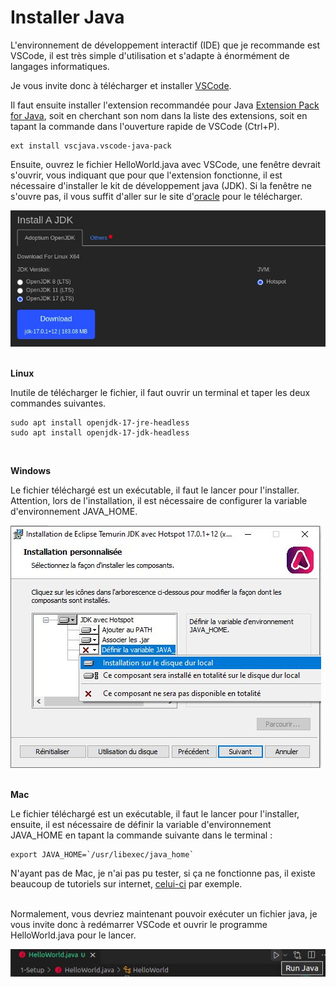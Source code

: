 # **Installer Java**

L'environnement de développement interactif (IDE) que je recommande est VSCode, il est très simple d'utilisation et s'adapte à énormément de langages informatiques.

Je vous invite donc à télécharger et installer [VSCode](https://code.visualstudio.com/).


Il faut ensuite installer l'extension recommandée pour Java [Extension Pack for Java](https://marketplace.visualstudio.com/items?itemName=vscjava.vscode-java-pack), soit en cherchant son nom dans la liste des extensions, soit en tapant la commande dans l'ouverture rapide de VSCode (Ctrl+P).
```
ext install vscjava.vscode-java-pack
```


Ensuite, ouvrez le fichier HelloWorld.java avec VSCode, une fenêtre devrait s'ouvrir, vous indiquant que pour que l'extension fonctionne, il est nécessaire d'installer le kit de développement java (JDK). Si la fenêtre ne s'ouvre pas, il vous suffit d'aller sur le site d'[oracle](http://jdk.java.net/) pour le télécharger.

![](_images/openjdk.jpg)
<br><br>

**Linux**

Inutile de télécharger le fichier, il faut ouvrir un terminal et taper les deux commandes suivantes.
```
sudo apt install openjdk-17-jre-headless
sudo apt install openjdk-17-jdk-headless
```
<br>

**Windows**

Le fichier téléchargé est un exécutable, il faut le lancer pour l'installer. Attention, lors de l'installation, il est nécessaire de configurer la variable d'environnement JAVA_HOME.

![](_images/javahomewindows.jpg)
<br><br>


**Mac**

Le fichier téléchargé est un exécutable, il faut le lancer pour l'installer, ensuite, il est nécessaire de définir la variable d'environnement JAVA_HOME en tapant la commande suivante dans le terminal :

```
export JAVA_HOME=`/usr/libexec/java_home`
```
N'ayant pas de Mac, je n'ai pas pu tester, si ça ne fonctionne pas, il existe beaucoup de tutoriels sur internet, [celui-ci](https://www.youtube.com/watch?v=hts1lGSKZfc) par exemple.
<br><br>

Normalement, vous devriez maintenant pouvoir exécuter un fichier java, je vous invite donc à redémarrer VSCode et ouvrir le programme HelloWorld.java pour le lancer.

![](_images/run.jpg)